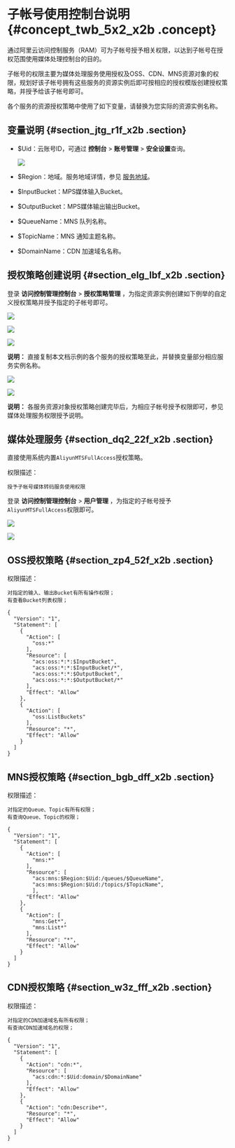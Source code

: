 # 子帐号使用控制台说明 {#concept_twb_5x2_x2b .concept}

通过阿里云访问控制服务（RAM）可为子帐号授予相关权限，以达到子帐号在授权范围使用媒体处理控制台的目的。

子帐号的权限主要为媒体处理服务使用授权及OSS、CDN、MNS资源对象的权限，规划好该子帐号拥有这些服务的资源实例后即可按相应的授权模版创建授权策略，并授予给该子帐号即可。

各个服务的资源授权策略中使用了如下变量，请替换为您实际的资源实例名称。

## 变量说明 {#section_jtg_r1f_x2b .section}

-   $Uid：云账号ID，可通过 **控制台** \> **账号管理** \> **安全设置**查询。

    ![](http://static-aliyun-doc.oss-cn-hangzhou.aliyuncs.com/assets/img/11369/153917258010075_zh-CN.png)

-   $Region：地域。服务地域详情，参见 [服务地域](intl.zh-CN/用户指南/服务地域.md#)。
-   $InputBucket：MPS媒体输入Bucket。
-   $OutputBucket：MPS媒体输出输出Bucket。
-   $QueueName：MNS 队列名称。
-   $TopicName：MNS 通知主题名称。
-   $DomainName：CDN 加速域名名称。

## 授权策略创建说明 {#section_elg_lbf_x2b .section}

登录 **访问控制管理控制台** \> **授权策略管理** ，为指定资源实例创建如下例举的自定义授权策略并授予指定的子帐号即可。

![](http://static-aliyun-doc.oss-cn-hangzhou.aliyuncs.com/assets/img/11369/153917258010077_zh-CN.png)

![](http://static-aliyun-doc.oss-cn-hangzhou.aliyuncs.com/assets/img/11369/153917258010078_zh-CN.png)

![](http://static-aliyun-doc.oss-cn-hangzhou.aliyuncs.com/assets/img/11369/153917258010080_zh-CN.png)

**说明：** 直接复制本文档示例的各个服务的授权策略至此，并替换变量部分相应服务实例名称。

![](http://static-aliyun-doc.oss-cn-hangzhou.aliyuncs.com/assets/img/11369/153917258110081_zh-CN.png)

![](http://static-aliyun-doc.oss-cn-hangzhou.aliyuncs.com/assets/img/11369/153917258110082_zh-CN.png)

**说明：** 各服务资源对象授权策略创建完毕后，为相应子帐号授予权限即可，参见媒体处理服务权限授予说明。

## 媒体处理服务 {#section_dq2_22f_x2b .section}

直接使用系统内置`AliyunMTSFullAccess`授权策略。

权限描述：

```
授予子帐号媒体转码服务使用权限
```

登录 **访问控制管理控制台** \> **用户管理** ，为指定的子帐号授予 `AliyunMTSFullAccess`权限即可。

![](http://static-aliyun-doc.oss-cn-hangzhou.aliyuncs.com/assets/img/11369/153917258110083_zh-CN.png)

![](http://static-aliyun-doc.oss-cn-hangzhou.aliyuncs.com/assets/img/11369/153917258110084_zh-CN.png)

## OSS授权策略 {#section_zp4_52f_x2b .section}

权限描述：

```
对指定的输入、输出Bucket有所有操作权限；
有查看Bucket列表权限；
```

```
{
  "Version": "1",
  "Statement": [
    {
      "Action": [
        "oss:*"
      ],
      "Resource": [
        "acs:oss:*:*:$InputBucket",
        "acs:oss:*:*:$InputBucket/*",
        "acs:oss:*:*:$OutputBucket",
        "acs:oss:*:*:$OutputBucket/*"
      ],
      "Effect": "Allow"
    },
    {
      "Action": [
        "oss:ListBuckets"
      ],
      "Resource": "*",
      "Effect": "Allow"
    }
  ]
}
```

## MNS授权策略 {#section_bgb_dff_x2b .section}

权限描述：

```
对指定的Queue、Topic有所有权限；
有查询Queue、Topic的权限；
```

```
{
  "Version": "1",
  "Statement": [
    {
      "Action": [
        "mns:*"
      ],
      "Resource": [
        "acs:mns:$Region:$Uid:/queues/$QueueName",
        "acs:mns:$Region:$Uid:/topics/$TopicName",
        ],
      "Effect": "Allow"
    },
    {
      "Action": [
        "mns:Get*",
        "mns:List*"
      ],
      "Resource": "*",
      "Effect": "Allow"
    }
  ]
}
```

## CDN授权策略 {#section_w3z_fff_x2b .section}

权限描述：

```
对指定的CDN加速域名有所有权限；
有查询CDN加速域名的权限；
```

```
{
  "Version": "1",
  "Statement": [
    {
      "Action": "cdn:*",
      "Resource": [
        "acs:cdn:*:$Uid:domain/$DomainName"
      ],
      "Effect": "Allow"
    },
    {
      "Action": "cdn:Describe*",
      "Resource": "*",
      "Effect": "Allow"
    }
  ]
}
```

